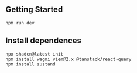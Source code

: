 ## Getting Started

```
npm run dev
```

## Install dependences

```
npx shadcn@latest init
npm install wagmi viem@2.x @tanstack/react-query
npm install zustand
```
